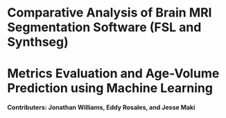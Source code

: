 # Comparative Analysis of Brain MRI Segmentation Software (FSL and Synthseg)
# Metrics Evaluation and Age-Volume Prediction using Machine Learning

**Contributers: Jonathan Williams, Eddy Rosales, and Jesse Maki**

